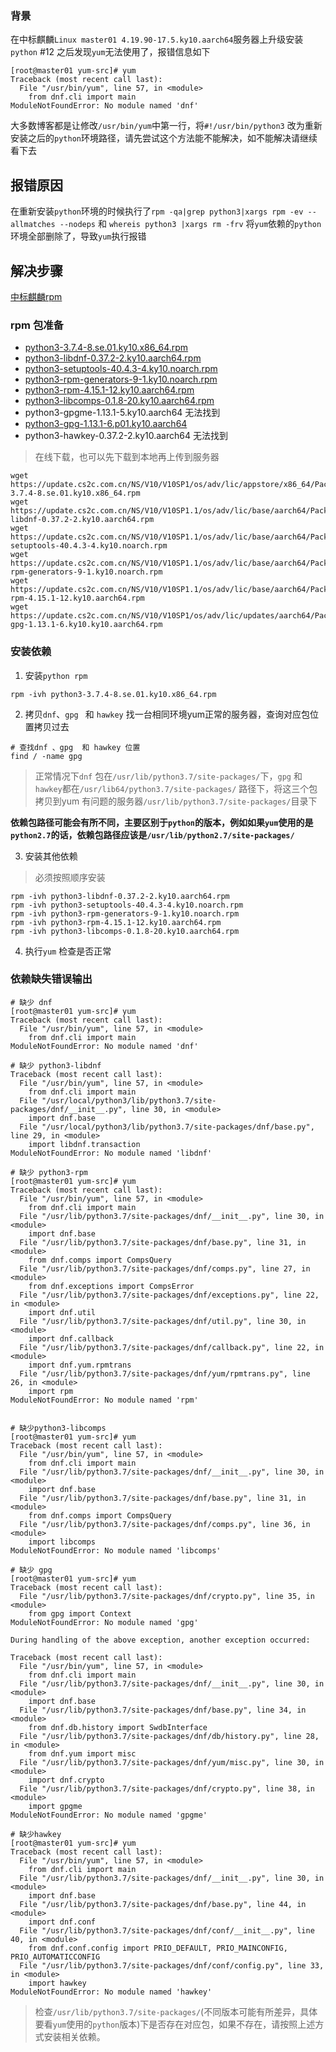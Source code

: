 ### 背景
在中标麒麟`Linux master01 4.19.90-17.5.ky10.aarch64`服务器上升级安装`python` #12 之后发现`yum`无法使用了，报错信息如下
```log
[root@master01 yum-src]# yum
Traceback (most recent call last):
  File "/usr/bin/yum", line 57, in <module>
    from dnf.cli import main
ModuleNotFoundError: No module named 'dnf'
```
大多数博客都是让修改`/usr/bin/yum`中第一行，将`#!/usr/bin/python3` 改为重新安装之后的`python`环境路径，请先尝试这个方法能不能解决，如不能解决请继续看下去
## 报错原因
在重新安装`python`环境的时候执行了`rpm -qa|grep python3|xargs rpm -ev --allmatches --nodeps` 和 `whereis python3 |xargs rm -frv` 将`yum`依赖的`python`环境全部删除了，导致`yum`执行报错

## 解决步骤
[中标麒麟rpm](https://update.cs2c.com.cn/NS/V10/V10SP1.1/os/adv/lic/base/aarch64/Packages/)
### rpm 包准备
- [python3-3.7.4-8.se.01.ky10.x86_64.rpm](https://update.cs2c.com.cn/NS/V10/V10SP1/os/adv/lic/appstore/x86_64/Packages/python3-3.7.4-8.se.01.ky10.x86_64.rpm)
- [python3-libdnf-0.37.2-2.ky10.aarch64.rpm](https://update.cs2c.com.cn/NS/V10/V10SP1.1/os/adv/lic/base/aarch64/Packages/python3-libdnf-0.37.2-2.ky10.aarch64.rpm)
- [python3-setuptools-40.4.3-4.ky10.noarch.rpm](https://update.cs2c.com.cn/NS/V10/V10SP1.1/os/adv/lic/base/aarch64/Packages/python3-setuptools-40.4.3-4.ky10.noarch.rpm)
- [python3-rpm-generators-9-1.ky10.noarch.rpm](https://update.cs2c.com.cn/NS/V10/V10SP1.1/os/adv/lic/base/aarch64/Packages/python3-rpm-generators-9-1.ky10.noarch.rpm)
- [python3-rpm-4.15.1-12.ky10.aarch64.rpm](https://update.cs2c.com.cn/NS/V10/V10SP1.1/os/adv/lic/base/aarch64/Packages/python3-rpm-4.15.1-12.ky10.aarch64.rpm)
- [python3-libcomps-0.1.8-20.ky10.aarch64.rpm](https://update.cs2c.com.cn/NS/V10/V10SP1.1/os/adv/lic/base/aarch64/Packages/python3-libcomps-0.1.8-20.ky10.aarch64.rpm)
- python3-gpgme-1.13.1-5.ky10.aarch64  无法找到
- [python3-gpg-1.13.1-6.p01.ky10.aarch64](https://update.cs2c.com.cn/NS/V10/V10SP1/os/adv/lic/updates/aarch64/Packages/python3-gpg-1.13.1-6.ky10.ky10.aarch64.rpm)
- python3-hawkey-0.37.2-2.ky10.aarch64 无法找到

> 在线下载，也可以先下载到本地再上传到服务器
```
wget https://update.cs2c.com.cn/NS/V10/V10SP1/os/adv/lic/appstore/x86_64/Packages/python3-3.7.4-8.se.01.ky10.x86_64.rpm
wget https://update.cs2c.com.cn/NS/V10/V10SP1.1/os/adv/lic/base/aarch64/Packages/python3-libdnf-0.37.2-2.ky10.aarch64.rpm
wget https://update.cs2c.com.cn/NS/V10/V10SP1.1/os/adv/lic/base/aarch64/Packages/python3-setuptools-40.4.3-4.ky10.noarch.rpm
wget https://update.cs2c.com.cn/NS/V10/V10SP1.1/os/adv/lic/base/aarch64/Packages/python3-rpm-generators-9-1.ky10.noarch.rpm
wget https://update.cs2c.com.cn/NS/V10/V10SP1.1/os/adv/lic/base/aarch64/Packages/python3-rpm-4.15.1-12.ky10.aarch64.rpm
wget https://update.cs2c.com.cn/NS/V10/V10SP1/os/adv/lic/updates/aarch64/Packages/python3-gpg-1.13.1-6.ky10.ky10.aarch64.rpm
```

### 安装依赖
1. 安装`python rpm`
```
rpm -ivh python3-3.7.4-8.se.01.ky10.x86_64.rpm
```
2. 拷贝`dnf`、`gpg ` 和 `hawkey`
找一台相同环境yum正常的服务器，查询对应包位置拷贝过去
```
# 查找dnf 、gpg  和 hawkey 位置
find / -name gpg
```
> 正常情况下`dnf` 包在`/usr/lib/python3.7/site-packages/`下，`gpg` 和 `hawkey`都在`/usr/lib64/python3.7/site-packages/` 路径下，将这三个包拷贝到yum 有问题的服务器`/usr/lib/python3.7/site-packages/`目录下

**依赖包路径可能会有所不同，主要区别于`python`的版本，例如如果`yum`使用的是`python2.7`的话，依赖包路径应该是`/usr/lib/python2.7/site-packages/`**

3. 安装其他依赖
> 必须按照顺序安装
```
rpm -ivh python3-libdnf-0.37.2-2.ky10.aarch64.rpm
rpm -ivh python3-setuptools-40.4.3-4.ky10.noarch.rpm
rpm -ivh python3-rpm-generators-9-1.ky10.noarch.rpm
rpm -ivh python3-rpm-4.15.1-12.ky10.aarch64.rpm
rpm -ivh python3-libcomps-0.1.8-20.ky10.aarch64.rpm
```
4. 执行`yum` 检查是否正常

### 依赖缺失错误输出
```
# 缺少 dnf
[root@master01 yum-src]# yum
Traceback (most recent call last):
  File "/usr/bin/yum", line 57, in <module>
    from dnf.cli import main
ModuleNotFoundError: No module named 'dnf'

# 缺少 python3-libdnf
Traceback (most recent call last):
  File "/usr/bin/yum", line 57, in <module>
    from dnf.cli import main
  File "/usr/local/python3/lib/python3.7/site-packages/dnf/__init__.py", line 30, in <module>
    import dnf.base
  File "/usr/local/python3/lib/python3.7/site-packages/dnf/base.py", line 29, in <module>
    import libdnf.transaction
ModuleNotFoundError: No module named 'libdnf'

# 缺少 python3-rpm
[root@master01 yum-src]# yum
Traceback (most recent call last):
  File "/usr/bin/yum", line 57, in <module>
    from dnf.cli import main
  File "/usr/lib/python3.7/site-packages/dnf/__init__.py", line 30, in <module>
    import dnf.base
  File "/usr/lib/python3.7/site-packages/dnf/base.py", line 31, in <module>
    from dnf.comps import CompsQuery
  File "/usr/lib/python3.7/site-packages/dnf/comps.py", line 27, in <module>
    from dnf.exceptions import CompsError
  File "/usr/lib/python3.7/site-packages/dnf/exceptions.py", line 22, in <module>
    import dnf.util
  File "/usr/lib/python3.7/site-packages/dnf/util.py", line 30, in <module>
    import dnf.callback
  File "/usr/lib/python3.7/site-packages/dnf/callback.py", line 22, in <module>
    import dnf.yum.rpmtrans
  File "/usr/lib/python3.7/site-packages/dnf/yum/rpmtrans.py", line 26, in <module>
    import rpm
ModuleNotFoundError: No module named 'rpm'


# 缺少python3-libcomps
[root@master01 yum-src]# yum
Traceback (most recent call last):
  File "/usr/bin/yum", line 57, in <module>
    from dnf.cli import main
  File "/usr/lib/python3.7/site-packages/dnf/__init__.py", line 30, in <module>
    import dnf.base
  File "/usr/lib/python3.7/site-packages/dnf/base.py", line 31, in <module>
    from dnf.comps import CompsQuery
  File "/usr/lib/python3.7/site-packages/dnf/comps.py", line 36, in <module>
    import libcomps
ModuleNotFoundError: No module named 'libcomps'

# 缺少 gpg
[root@master01 yum-src]# yum
Traceback (most recent call last):
  File "/usr/lib/python3.7/site-packages/dnf/crypto.py", line 35, in <module>
    from gpg import Context
ModuleNotFoundError: No module named 'gpg'

During handling of the above exception, another exception occurred:

Traceback (most recent call last):
  File "/usr/bin/yum", line 57, in <module>
    from dnf.cli import main
  File "/usr/lib/python3.7/site-packages/dnf/__init__.py", line 30, in <module>
    import dnf.base
  File "/usr/lib/python3.7/site-packages/dnf/base.py", line 34, in <module>
    from dnf.db.history import SwdbInterface
  File "/usr/lib/python3.7/site-packages/dnf/db/history.py", line 28, in <module>
    from dnf.yum import misc
  File "/usr/lib/python3.7/site-packages/dnf/yum/misc.py", line 30, in <module>
    import dnf.crypto
  File "/usr/lib/python3.7/site-packages/dnf/crypto.py", line 38, in <module>
    import gpgme
ModuleNotFoundError: No module named 'gpgme'

# 缺少hawkey
[root@master01 yum-src]# yum
Traceback (most recent call last):
  File "/usr/bin/yum", line 57, in <module>
    from dnf.cli import main
  File "/usr/lib/python3.7/site-packages/dnf/__init__.py", line 30, in <module>
    import dnf.base
  File "/usr/lib/python3.7/site-packages/dnf/base.py", line 44, in <module>
    import dnf.conf
  File "/usr/lib/python3.7/site-packages/dnf/conf/__init__.py", line 40, in <module>
    from dnf.conf.config import PRIO_DEFAULT, PRIO_MAINCONFIG, PRIO_AUTOMATICCONFIG
  File "/usr/lib/python3.7/site-packages/dnf/conf/config.py", line 33, in <module>
    import hawkey
ModuleNotFoundError: No module named 'hawkey'
```
> 检查`/usr/lib/python3.7/site-packages/`(不同版本可能有所差异，具体要看`yum`使用的`python`版本)下是否存在对应包，如果不存在，请按照上述方式安装相关依赖。





